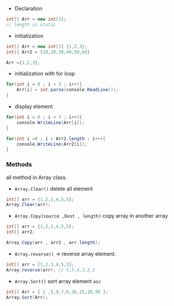 
* Declaration
```cs
int[] Arr = new int[3];
// length is static
```

* initialization
```cs
int[] Arr = new int[3] {1,2,3};
int[] Arr2 = {10,20,30,40,50,60}
```

```cs
Arr ={1,2,3};
```

* initialization with for loop
```cs
for(int i = 0 ; i < 3 ; i++){
	Arr[i] = int.parse(console.ReadLine());
}
```

* display element
```cs
for(int i = 0 ; i < 3 ; i++){
	console.WriteLine(Arr[i]);
}

for(int i =0 ; i < Arr2.length ; i++){
	console.WriteLine(Arr2[i]);
}
```

### Methods
all method in Array class.

* `Array.Clear()` delete all element
```cs
int[] arr = {1,2,3,4,5,5};
Array.Clear(arr);
```

* `Array.Copy(source ,Dest , length)` copy array in another array
```cs
int[] arr = {1,2,3,4,5,5};
int[] arr2;

Array.Copy(arr , arr2 , arr.length);
```

* `Array.reverse()` → reverse array element.
```cs
int[] arr = {1,2,3,4,5,5};
Array.reverse(arr); // 5,5,4,3,2,1
```

* `Array.Sort()` sort array element `asc`
```cs
int[] Arr = { 1 ,5,9,7,6,16,15,18,99 };
Array.Sort(Arr);
```